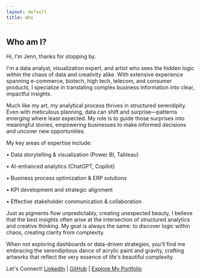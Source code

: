 ```yaml
---
layout: default
title: Who
---
```


## Who am I?

Hi, I'm Jenn, thanks for stopping by.

I'm a data analyst, visualization expert, and artist who sees the hidden logic within the chaos of data and creativity alike. With extensive experience spanning e-commerce, biotech, high tech, telecom, and consumer products, I specialize in translating complex business information into clear, impactful insights.

Much like my art, my analytical process thrives in structured serendipity. Even with meticulous planning, data can shift and surprise—patterns emerging where least expected. My role is to guide those surprises into meaningful stories, empowering businesses to make informed decisions and uncover new opportunities.

My key areas of expertise include:

• Data storytelling & visualization (Power BI, Tableau)

• AI-enhanced analytics (ChatGPT, Copilot)

• Business process optimization & ERP solutions

• KPI development and strategic alignment

• Effective stakeholder communication & collaboration

Just as pigments flow unpredictably, creating unexpected beauty, I believe that the best insights often arise at the intersection of structured analytics and creative thinking. My goal is always the same: to discover logic within chaos, creating clarity from complexity.

When not exploring dashboards or data-driven strategies, you’ll find me embracing the serendipitous dance of acrylic paint and gravity, crafting artworks that reflect the very essence of life's beautiful complexity.

Let's Connect!
[LinkedIn](https://www.linkedin.com/in/jennchin/) | [GitHub](https://github.com/SheHasMoxie) | [Explore My Portfolio](../what)
